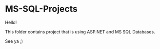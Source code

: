 # MS-SQL-Projects
Hello!

This folder contains project that is using ASP.NET and MS SQL Databases.

See ya ;)
